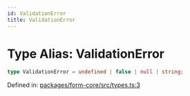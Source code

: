 ```yaml
---
id: ValidationError
title: ValidationError
---
```


<!-- DO NOT EDIT: this page is autogenerated from the type comments -->

# Type Alias: ValidationError

```ts
type ValidationError = undefined | false | null | string;
```

Defined in: [packages/form-core/src/types.ts:3](https://github.com/TanStack/form/blob/main/packages/form-core/src/types.ts#L3)
